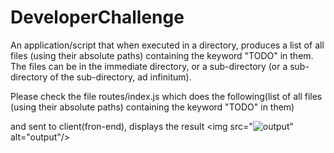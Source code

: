 # DeveloperChallenge

An application/script that when executed in a directory, produces a list of all files (using their absolute paths) containing the keyword "TODO" in them. 
The files can be in the immediate directory, or a sub-directory (or a sub-directory of the sub-directory, ad infinitum).

Please check the file routes/index.js which does the following(list of all files (using their absolute paths) containing the keyword "TODO" in them) 

and sent to client(fron-end), displays the result
<img src="<img src="https://github.com/sowmiyaseshadriii/DeveloperChallenge/blob/master/public/images/img.JPG" alt="output"/>" alt="output"/>
